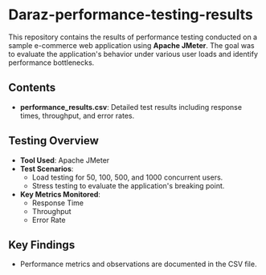 # Daraz-performance-testing-results

This repository contains the results of performance testing conducted on a sample e-commerce web application using **Apache JMeter**. The goal was to evaluate the application's behavior under various user loads and identify performance bottlenecks.

## **Contents**
- **performance_results.csv**: Detailed test results including response times, throughput, and error rates.

## **Testing Overview**
- **Tool Used**: Apache JMeter
- **Test Scenarios**:
  - Load testing for 50, 100, 500, and 1000 concurrent users.
  - Stress testing to evaluate the application's breaking point.
- **Key Metrics Monitored**:
  - Response Time
  - Throughput
  - Error Rate

## **Key Findings**
- Performance metrics and observations are documented in the CSV file.
